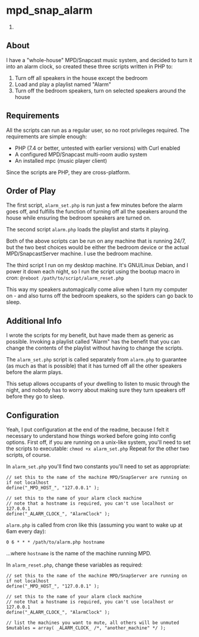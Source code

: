 # mpd_snap_alarm

  1.
## About
I have a "whole-house" MPD/Snapcast music system, and decided to turn it into an alarm clock, so created these three scripts written in PHP to:

  1. Turn off all speakers in the house except the bedroom
  2. Load and play a playlist named "Alarm"
  3. Turn off the bedroom speakers, turn on selected speakers around the house

## Requirements
All the scripts can run as a regular user, so no root privileges required. The requirements are simple enough:

  * PHP (7.4 or better, untested with earlier versions) with Curl enabled
  * A configured MPD/Snapcast multi-room audio system
  * An installed mpc (music player client)

Since the scripts are PHP, they are cross-platform.

## Order of Play
The first script, `alarm_set.php` is run just a few minutes before the alarm goes off, and fulfills the function of turning off all the speakers around the house while ensuring the bedroom speakers are turned on.

The second script `alarm.php` loads the playlist and starts it playing.

Both of the above scripts can be run on any machine that is running 24/7, but the two best choices would be either the bedroom device or the actual MPD/SnapcastServer machine. I use the bedroom machine.

The third script I run on my desktop machine. It's GNU/Linux Debian, and I power it down each night, so I run the script using the bootup macro in cron:
```@reboot /path/to/script/alarm_reset.php```

This way my speakers automagically come alive when I turn my computer on - and also turns off the bedroom speakers, so the spiders can go back to sleep.

## Additional Info
I wrote the scripts for my benefit, but have made them as generic as possible. Invoking a playlist called "Alarm" has the benefit that you can change the contents of the playlist without having to change the scripts.

The `alarm_set.php` script is called separately from `alarm.php` to guarantee (as much as that is possible) that it has turned off all the other speakers before the alarm plays.

This setup allows occupants of your dwelling to listen to music through the night, and nobody has to worry about making sure they turn speakers off before they go to sleep.

## Configuration
Yeah, I put configuration at the end of the readme, because I felt it necessary to understand how things worked before going into config options. First off, if you are running on a unix-like system, you'll need to set the scripts to executable:
```chmod +x alarm_set.php```
Repeat for the other two scripts, of course.

In `alarm_set.php` you'll find two constants you'll need to set as appropriate:
```
// set this to the name of the machine MPD/SnapServer are running on if not localhost
define("_MPD_HOST_", "127.0.0.1" );

// set this to the name of your alarm clock machine
// note that a hostname is required, you can't use localhost or 127.0.0.1
define("_ALARM_CLOCK_", "AlarmClock" );
```

`alarm.php` is called from cron like this (assuming you want to wake up at 6am every day):
```
0 6 * * * /path/to/alarm.php hostname
```
...where `hostname` is the name of the machine running MPD.

In `alarm_reset.php`, change these variables as required:
```
// set this to the name of the machine MPD/SnapServer are running on if not localhost
define("_MPD_HOST_", "127.0.0.1" );

// set this to the name of your alarm clock machine
// note that a hostname is required, you can't use localhost or 127.0.0.1
define("_ALARM_CLOCK_", "AlarmClock" );

// list the machines you want to mute, all others will be unmuted
$mutables = array( _ALARM_CLOCK_ /*, "another_machine" */ );
```
